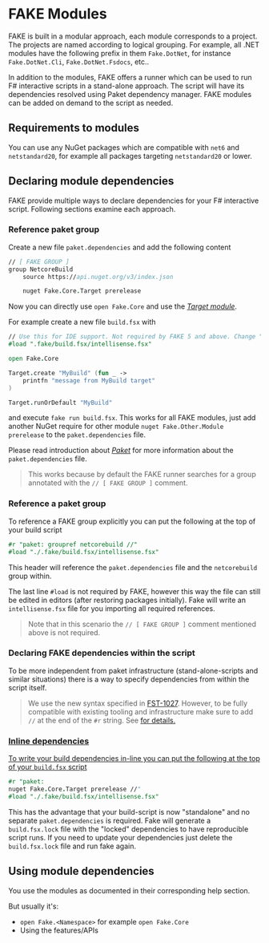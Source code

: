 # FAKE Modules

FAKE is built in a modular approach, each module corresponds to a project. The projects are named according to
logical grouping. For example, all .NET modules have the following prefix in them `Fake.DotNet`, for instance
`Fake.DotNet.Cli`, `Fake.DotNet.Fsdocs`, etc..

In addition to the modules, FAKE offers a runner which can be used to run F# interactive scripts in a stand-alone
approach. The script will have its dependencies resolved using Paket dependency manager. FAKE modules can be added
on demand to the script as needed.

## Requirements to modules

You can use any NuGet packages which are compatible with `net6` and `netstandard20`, for example all packages 
targeting `netstandard20` or lower.
 
## Declaring module dependencies

FAKE provide multiple ways to declare dependencies for your F# interactive script. Following sections examine 
each approach.

### Reference paket group

Create a new file `paket.dependencies` and add the following content

```fsharp
// [ FAKE GROUP ]
group NetcoreBuild
    source https://api.nuget.org/v3/index.json

    nuget Fake.Core.Target prerelease
```

Now you can directly use `open Fake.Core` and use the [*Target module*](/guide/core-targets.html).

For example create a new file `build.fsx` with

```fsharp
// Use this for IDE support. Not required by FAKE 5 and above. Change "build.fsx" to the name of your script.
#load ".fake/build.fsx/intellisense.fsx"

open Fake.Core

Target.create "MyBuild" (fun _ ->
    printfn "message from MyBuild target"
)

Target.runOrDefault "MyBuild"

```

and execute `fake run build.fsx`. This works for all FAKE modules, just add another NuGet require for other module 
`nuget Fake.Other.Module prerelease` to the `paket.dependencies` file.

Please read introduction about [*Paket*](https://fsprojects.github.io/Paket/) for more information about the `paket.dependencies` file.

 > This works because by default the FAKE runner searches for a group annotated with the `// [ FAKE GROUP ]` comment.

### Reference a paket group

To reference a FAKE group explicitly you can put the following at the top of your build script

```fsharp
#r "paket: groupref netcorebuild //"
#load "./.fake/build.fsx/intellisense.fsx"
```

This header will reference the `paket.dependencies` file and the `netcorebuild` group within.

The last line `#load` is not required by FAKE, however this way the file can still be edited in editors
(after restoring packages initially). Fake will write an `intellisense.fsx` file for you importing all
required references.

> Note that in this scenario the `// [ FAKE GROUP ]` comment mentioned above is not required.

### Declaring FAKE dependencies within the script

To be more independent from paket infrastructure (stand-alone-scripts and similar situations) there is a way to specify 
dependencies from within the script itself.

> We use the new syntax specified in <a href="https://github.com/fsharp/fslang-design/blob/master/tooling/FST-1027-fsi-references.md">FST-1027</a>.
> However, to be fully compatible with existing tooling and infrastructure make sure to add `//` at the end of the `#r` string.
> See <a href="https://github.com/fsharp/FAKE/pull/1770"/> for details.

### Inline dependencies

To write your build dependencies in-line you can put the following at the top of your `build.fsx` script

```fsharp
#r "paket:
nuget Fake.Core.Target prerelease //"
#load "./.fake/build.fsx/intellisense.fsx"
```

This has the advantage that your build-script is now "standalone" and no separate `paket.dependencies` is required.
Fake will generate a `build.fsx.lock` file with the "locked" dependencies to have reproducible script runs.
If you need to update your dependencies just delete the `build.fsx.lock` file and run fake again.

## Using module dependencies

You use the modules as documented in their corresponding help section.

But usually it's:

* `open Fake.<Namespace>` for example `open Fake.Core`
* Using the features/APIs
